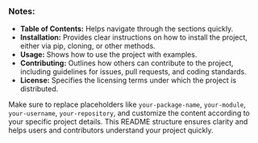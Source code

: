 ### Notes:
- **Table of Contents:** Helps navigate through the sections quickly.
- **Installation:** Provides clear instructions on how to install the project, either via pip, cloning, or other methods.
- **Usage:** Shows how to use the project with examples.
- **Contributing:** Outlines how others can contribute to the project, including guidelines for issues, pull requests, and coding standards.
- **License:** Specifies the licensing terms under which the project is distributed.

Make sure to replace placeholders like `your-package-name`, `your-module`, `your-username`, `your-repository`, and customize the content according to your specific project details. This README structure ensures clarity and helps users and contributors understand your project quickly.
